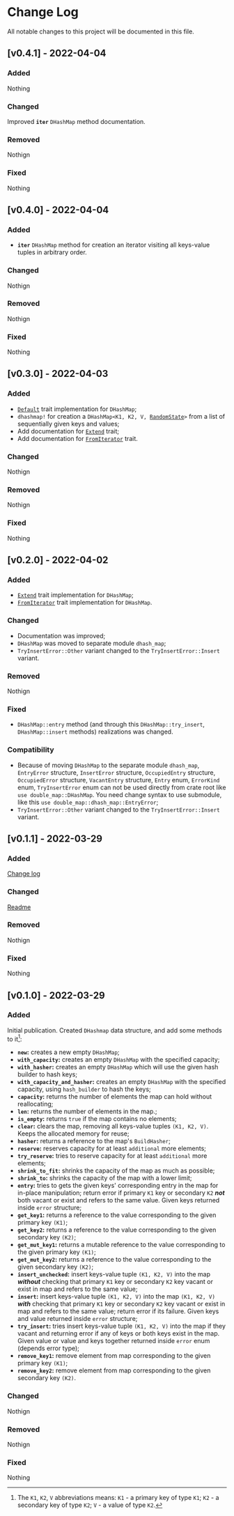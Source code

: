 # Change Log

All notable changes to this project will be documented in this file.

## [v0.4.1] - 2022-04-04

### Added

Nothing

### Changed

Improved **`iter`** `DHashMap` method documentation.

### Removed

Nothign

### Fixed

Nothing

## [v0.4.0] - 2022-04-04

### Added

- **`iter`** `DHashMap` method for creation an iterator visiting all keys-value tuples in arbitrary order.

### Changed

Nothign

### Removed

Nothign

### Fixed

Nothing

## [v0.3.0] - 2022-04-03

### Added

- [`Default`](https://doc.rust-lang.org/core/default/trait.Default.html) trait implementation for `DHashMap`;
- `dhashmap!` for creation a `DHashMap<K1, K2, V, `[`RandomState`]`>`
from a list of sequentially given keys and values;
- Add documentation for [`Extend`](https://doc.rust-lang.org/core/iter/trait.Extend.html) trait;
- Add documentation for [`FromIterator`](https://doc.rust-lang.org/core/iter/trait.FromIterator.html) trait.

[`RandomState`]: (https://doc.rust-lang.org/std/collections/hash_map/struct.RandomState.html)

### Changed

Nothign

### Removed

Nothign

### Fixed

Nothing

## [v0.2.0] - 2022-04-02

### Added

- [`Extend`](https://doc.rust-lang.org/core/iter/trait.Extend.html) trait implementation for `DHashMap`;
- [`FromIterator`](https://doc.rust-lang.org/core/iter/trait.FromIterator.html) trait implementation for `DHashMap`.

### Changed

- Documentation was improved;
- `DHashMap` was moved to separate module `dhash_map`;
- `TryInsertError::Other` variant changed to the `TryInsertError::Insert` variant.

### Removed

Nothign

### Fixed

- `DHashMap::entry` method (and through this `DHashMap::try_insert`, `DHashMap::insert` methods) realizations
was changed.

### Compatibility

- Because of moving `DHashMap` to the separate module `dhash_map`, `EntryError` structure, `InsertError` structure,
`OccupiedEntry` structure, `OccupiedError` structure, `VacantEntry` structure, `Entry` enum,
`ErrorKind` enum, `TryInsertError` enum can not be used directly from crate root like `use double_map::DHashMap`.
You need change syntax to use submodule, like this `use double_map::dhash_map::EntryError`;
- `TryInsertError::Other` variant changed to the `TryInsertError::Insert` variant.

## [v0.1.1] - 2022-03-29

### Added

[Change log](CHANGELOG.md)

### Changed

[Readme](README.md)

### Removed

Nothign

### Fixed

Nothing


## [v0.1.0] - 2022-03-29

### Added

Initial publication. Created `DHashmap` data structure, and add some methods to it[^1]:
- **`new`:** creates a new empty `DHashMap`;
- **`with_capacity`:** creates an empty `DHashMap` with the specified capacity;
- **`with_hasher`:** creates an empty `DHashMap` which will use the given hash builder to hash keys;
- **`with_capacity_and_hasher`:** creates an empty `DHashMap` with the specified capacity, using
`hash_builder` to hash the keys;
- **`capacity`:** returns the number of elements the map can hold without reallocating;
- **`len`:** returns the number of elements in the map.;
- **`is_empty`:** returns `true` if the map contains no elements;
- **`clear`:** clears the map, removing all keys-value tuples `(K1, K2, V)`. Keeps the allocated memory for reuse;
- **`hasher`:** returns a reference to the map's `BuildHasher`;
- **`reserve`:** reserves capacity for at least `additional` more elements;
- **`try_reserve`:**  tries to reserve capacity for at least `additional` more elements;
- **`shrink_to_fit`:** shrinks the capacity of the map as much as possible;
- **`shrink_to`:** shrinks the capacity of the map with a lower limit;
- **`entry`:** tries to gets the given keys' corresponding entry in the map for in-place manipulation;
return error if primary `K1` key or secondary `K2` ***not*** both vacant or exist and refers to the
same value. Given keys returned inside `error` structure;
- **`get_key1`:** returns a reference to the value corresponding to the given primary key `(K1)`;
- **`get_key2`:** returns a reference to the value corresponding to the given secondary key `(K2)`;
- **`get_mut_key1`:** returns a mutable reference to the value corresponding to the given primary key `(K1)`;
- **`get_mut_key2`:** returns a reference to the value corresponding to the given secondary key `(K2)`;
- **`insert_unchecked`:** insert keys-value tuple `(K1, K2, V)` into the map ***without*** checking
that primary `K1` key or secondary `K2` key vacant or exist in map and refers to the same value;
- **`insert`:** insert keys-value tuple `(K1, K2, V)` into the map `(K1, K2, V)` ***with*** checking
that primary `K1` key or secondary `K2` key vacant or exist in map and refers to the same value;
return error if its failure. Given keys and value returned inside `error` structure;
- **`try_insert`:** tries insert keys-value tuple `(K1, K2, V)` into the map if they vacant and
returning error if any of keys or both keys exist in the map. Given value or value and keys
together returned inside `error` enum (depends error type);
- **`remove_key1`:** remove element from map corresponding to the given primary key `(K1)`;
- **`remove_key2`:** remove element from map corresponding to the given secondary key `(K2)`.
[^1]: The `K1`, `K2`, `V` abbreviations means: `K1` - a primary key of type `K1`; `K2` - a secondary key of type `K2`; `V` - a value of type `K2`.

### Changed

Nothign

### Removed

Nothign

### Fixed

Nothing